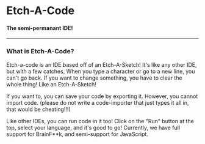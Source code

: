 # Etch-A-Code
#### The semi-permanant IDE!
---
### What is Etch-A-Code?
Etch-a-code is an IDE based off of an Etch-A-Sketch! It's like any other IDE, but with a few catches,
When you type a character or go to a new line, you can't go back. If you want to change something, you have to clear the whole thing! Like an Etch-A-Sketch!

If you want to, you can save your code by exporting it. However, you cannot import code. (please do not write a code-importer that just types it all in, that would be cheating!!!)

Like other IDEs, you can run code in it too!
Click on the "Run" button at the top, select your language, and it's good to go!
Currently, we have full support for BrainF**k, and semi-support for JavaScript.